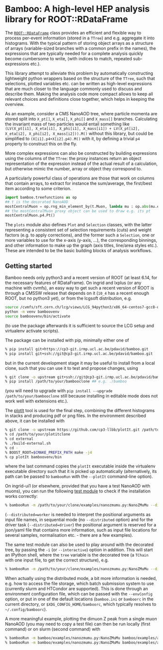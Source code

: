 # Bamboo: A high-level HEP analysis library for ROOT::RDataFrame

The [`ROOT::RDataFrame`](https://root.cern.ch/doc/master/classROOT_1_1RDataFrame.html)
class provides an efficient and flexible way to process per-event information
(stored in a `TTree`) and e.g. aggregate it into histograms.
With the typical pattern of storing object arrays as a structure of arrays
(variable-sized branches with a common prefix in the names), the expressions
that are typically needed for a complete analysis quickly become cumbersome
to write, (with indices to match, repeated sub-expressions etc.).

This library attempt to alleviate this problem by automatically constructing
lightweight python wrappers based on the structure of the `TTree`,
such that selections, plotted variables etc. can be written as
high-level expressions that are much closer to the language commonly used to
discuss and describe them.
Making the analysis code more compact allows to keep all relevant choices and
definitions close together, which helps in keeping the overview.

As an example, consider a CMS NanoAOD tree, where particle momenta are stored
split into `X_pt[]`, `X_eta[]`, `X_phi[]` and `X_mass[]` branches.
Calculating the invariant mass of two particles would entail something like
`(LV(X_pt[i1], X_eta[i1], X_phi[i1], X_mass[i1]) +
LV(X_pt[i2], X_eta[i2], X_phi[i2], X_mass[i2])).M()` without this library,
but could be simplified to `(X[i1].p4+X[i2].p4).M()` with it, by defining a
trivial `p4` property to construct this on the fly.

More complex expressions can also be constructed by building expressions using
the columns of the `TTree`: the proxy instances return an object
representation of the expression instead of the actual result of a calculation,
but otherwise mimic the number, array or object they correspond to.

A particularly powerful class of operations are those that work on columns that
contain arrays, to extract for instance the sum/average, the first/best item
according to some criterion.

``` python
import bamboo.treefunctions as op
## t is the decorated NanoAOD
mostCentralMuon = op.rng_min_element_by(t.Muon, lambda mu : op.abs(mu.eta))
## the mostCentralMuon proxy object can be used to draw e.g. its pt
mostCentralMuon.p4.Pt()
```

The `plots` module also defines `Plot` and `Selection` classes, with the
latter representing a consistent set of selection requirements (cuts) and
weight factors (e.g. to apply corrections), and the former such a `Selection`,
one or more variables to use for the x-axis (y-axis, ...), the corresponding
binnings, and other information to make up the graph (axis titles, line/area
styles etc.). These are intended to be the basic building blocks of analysis
workflows.

## Getting started

Bamboo needs only python3 and a recent version of ROOT (at least 6.14,
for the necessary features of RDataFrame). On ingrid and lxplus (or any machine
with cvmfs), an easy way to get such a recent version of ROOT is through
a CMSSW release that depends on it (`10_4` has a recent enough ROOT, but no
python3 yet), or from the lcgsoft distribution, e.g.
```bash
source /cvmfs/sft.cern.ch/lcg/views/LCG_94python3/x86_64-centos7-gcc8-opt/setup.sh
python -m venv bamboovenv
source bamboovenv/bin/activate
```
(to use the package afterwards it is sufficient to source the LCG setup and
virtualenv activate scripts).

The package can be installed with pip, minimally either one of
```bash
% pip install git+https://cp3-git.irmp.ucl.ac.be/pdavid/bamboo.git
% pip install git+ssh://git@cp3-git.irmp.ucl.ac.be/pdavid/bamboo.git
```
but in the current development stage it may be useful to install from
a local clone, such that you can use it to test and propose changes, using
```bash
% git clone -o upstream git+ssh://git@cp3-git.irmp.ucl.ac.be/pdavid/bamboo.git /path/to/your/bambooclone
% pip install /path/to/your/bambooclone ## e.g. ./bamboo
```
(you will need to upgrade with `pip install --upgrade /path/to/your/bambooclone`
still because installing in editable mode does not work well with extensions
etc.).

The [plotIt](https://github.com/cp3-llbb/plotIt) tool is used for the final step,
combining the different histograms in stacks and producing pdf or png files.
In the environment described above, it can be installed with
```bash
% git clone -o upstream https://github.com/cp3-llbb/plotIt.git /path/to/your/plotitclone
% cd /path/to/your/plotitclone
% cd external
% ./build-external.sh
% cd -
% BOOST_ROOT=$CMAKE_PREFIX_PATH make -j4
% cp plotIt bamboovenv/bin
```
where the last command copies the `plotIt` executable inside the virtualenv
executable directory such that it is picked up automatically (alternatively,
its path can be passed to `bambooRun` with the `--plotIt` command-line option).

On ingrid-ui1 (or elsewhere, provided that you have a test NanoAOD with muons),
you can run the following [test module](examples/nanozmumu.py) to check if the
installation works correctly:
```bash
% bambooRun -m /path/to/your/clone/examples/nanozmumu.py:NanoZMuMu --distributed=worker /home/ucl/cp3/pdavid/bambootest/NanoAOD_SingleMu_test.root
```
(`--distributed=worker` is needed to interpret the positional arguments as
input file names, in sequential mode (no `--distributed` option) and for
the driver task (`--distributed=driver`) the positional argument is reserved
for a json/yaml file that contains more information, such as input file
locations for several samples, normalisation etc. - there are a few examples).

The same test module can also be used to play around with the decorated tree,
by passing the `-i` (or `--interactive`) option in addition. This will start
an IPython shell, where the `tree` variable is the decorated tree (a `TChain`
with one input file, to get the correct structure), e.g.
```bash
% bambooRun -m /path/to/your/clone/examples/nanozmumu.py:NanoZMuMu --distributed=worker -i /home/ucl/cp3/pdavid/bambootest/NanoAOD_SingleMu_test.root
```

When actually using the distributed mode, a bit more information is needed,
e.g. how to access the file storage, which batch submission system to use
(currently slurm and HTCondor are supported). This is done through an
environment configuration file, which can be passed with the `--envConfig`
option, or put in one of the default locations (`bamboo.ini` or `bamboorc`
in the current directory, or `$XDG_CONFIG_HOME/bamboorc`, which typically
resolves to `~/.config/bamboorc`).

A more meaningful example, plotting the dimuon Z peak from a single muon NanoAOD (you may need to copy a test file) can then be run locally (first command) or on slurm (second command) with
```bash
% bambooRun -m bamboo/examples/nanozmumu.py:NanoZMuMu bamboo/examples/analysis_zmm.yml --envConfig=bamboo/examples/ingrid.ini -o test1
% bambooRun -m bamboo/examples/nanozmumu.py:NanoZMuMu bamboo/examples/analysis_zmm.yml --envConfig=bamboo/examples/ingrid.ini --driver=distributed -o test2
```